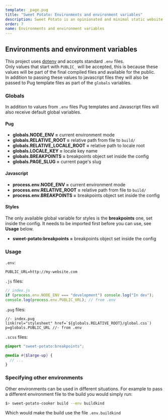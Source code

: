 ```yaml
---
template: _page.pug
title: "Sweet Potato: Environments and environment variables"
description: Sweet Potato is an opinionated and minimal static website generator, by We The Collective.
order: 7
name: Environments and environment variables
---
```


## Environments and environment variables

This project uses [dotenv](https://github.com/motdotla/dotenv) and accepts standard `.env` files.  
Only values that start with `PUBLIC_` will be accepted, this is because these values will be part of the final compiled files and available for the public.  
In addition to passing these values to javascript files they will also be passed to Pug template files as part of the `globals` variables.

### Globals

In addition to values from `.env` files Pug templates and Javascript files will also receive default global variables.

#### Pug

- **globals.NODE_ENV =** current environment mode
- **globals.RELATIVE_ROOT =** relative path from file to `build/`
- **globals.RELATIVE_LOCALE_ROOT =** relative path to locale root
- **globals.LOCALE_KEY =** locale key name
- **globals.BREAKPOINTS =** breakpoints object set inside the config
- **globals.PAGE_SLUG =** current page's slug

#### Javascript

- **process.env.NODE_ENV =** current environment mode
- **process.env.RELATIVE_ROOT =** relative path from file to `build/`
- **process.env.BREAKPOINTS =** breakpoints object set inside the config

#### Styles

The only available global variable for styles is the **breakpoints** one, set inside the config. It needs to be imported first before you can use, see **Usage** below.

- **sweet-potato:breakpoints =** breakpoints object set inside the config

### Usage

`.env`:

```
PUBLIC_URL=http://my-website.com
```

`.js` files:

```js
// index.js
if (process.env.NODE_ENV === "development") console.log("In dev");
console.log(process.env.PUBLIC_URL); // from .env
```

`.pug` files:

```pug
//- index.pug
link(rel="stylesheet" href=`${globals.RELATIVE_ROOT}/global.css`)
p=globals.PUBLIC_URL //- from .env
```

`.scss` files:

```scss
@import "sweet-potato:breakpoints";

@media #{$large-up} {
  // ...
}
```

### Specifying other environments

Other environments can be used in different situations. For example to pass a different environment file to the build you would simply run:

```bash
$> sweet-potato-cooker build --env buildkind
```

Which would make the build use the file `.env.buildkind`
